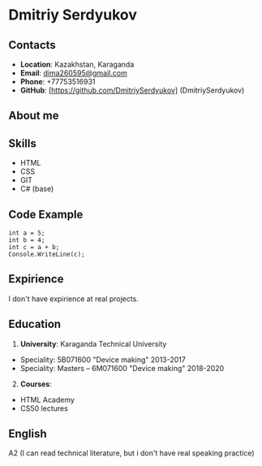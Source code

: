 # Dmitriy Serdyukov
## Contacts
* **Location**: Kazakhstan, Karaganda
* **Email**: dima260595@gmail.com
* **Phone**: +77753516931
* **GitHub**: [https://github.com/DmitriySerdyukov] (DmitriySerdyukov)
## About me

## Skills
* HTML
* CSS
* GIT
* C# (base)
## Code Example
``` **C#**
int a = 5;
int b = 4;
int c = a + b;
Console.WriteLine(c);
```
## Expirience
I don't have expirience at real projects.
## Education 
1. **University**: Karaganda Technical University
 * Speciality: 5B071600 "Device making" 2013-2017
 * Speciality: Masters – 6M071600 "Device making" 2018-2020
2. **Courses**: 
 * HTML Academy
 * CS50 lectures
## English
A2 (I can read technical literature, but i don't have real speaking practice)
